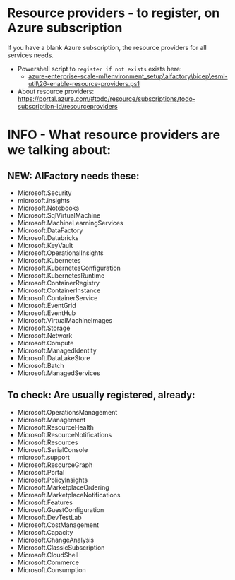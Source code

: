# Resource providers - to register, on Azure subscription

If you have a blank Azure subscription, the resource providers for all services needs. 

- Powershell script to `register if not exists` exists here: 
    - [azure-enterprise-scale-ml\environment_setup\aifactory\bicep\esml-util\26-enable-resource-providers.ps1](../../../environment_setup/aifactory/bicep/esml-util/26-enable-resource-providers.ps1)
- About resource providers: https://portal.azure.com/#todo/resource/subscriptions/todo-subscription-id/resourceproviders

# INFO - What resource providers are we talking about:
## NEW: AIFactory needs these:

- Microsoft.Security
- microsoft.insights
- Microsoft.Notebooks
- Microsoft.SqlVirtualMachine
- Microsoft.MachineLearningServices
- Microsoft.DataFactory
- Microsoft.Databricks
- Microsoft.KeyVault
- Microsoft.OperationalInsights
- Microsoft.Kubernetes
- Microsoft.KubernetesConfiguration
- Microsoft.KubernetesRuntime
- Microsoft.ContainerRegistry
- Microsoft.ContainerInstance
- Microsoft.ContainerService
- Microsoft.EventGrid
- Microsoft.EventHub
- Microsoft.VirtualMachineImages
- Microsoft.Storage
- Microsoft.Network
- Microsoft.Compute
- Microsoft.ManagedIdentity
- Microsoft.DataLakeStore
- Microsoft.Batch
- Microsoft.ManagedServices

## To check: Are usually registered, already:

- Microsoft.OperationsManagement
- Microsoft.Management
- Microsoft.ResourceHealth
- Microsoft.ResourceNotifications
- Microsoft.Resources
- Microsoft.SerialConsole
- microsoft.support
- Microsoft.ResourceGraph
- Microsoft.Portal
- Microsoft.PolicyInsights
- Microsoft.MarketplaceOrdering
- Microsoft.MarketplaceNotifications
- Microsoft.Features
- Microsoft.GuestConfiguration
- Microsoft.DevTestLab
- Microsoft.CostManagement
- Microsoft.Capacity
- Microsoft.ChangeAnalysis
- Microsoft.ClassicSubscription
- Microsoft.CloudShell
- Microsoft.Commerce
- Microsoft.Consumption
